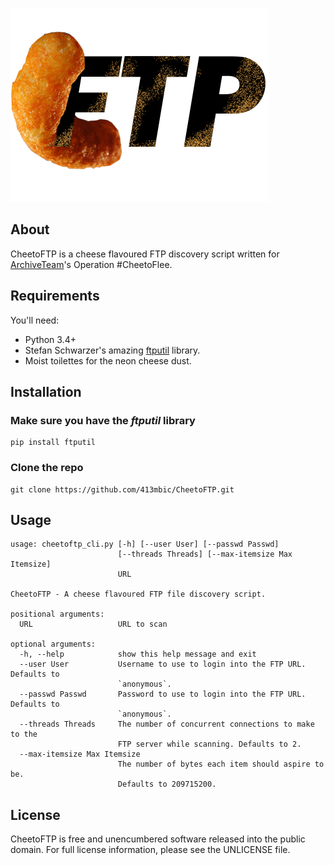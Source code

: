 ![CheetoFTP](logo.png "CheetoFTP")

## About
CheetoFTP is a cheese flavoured FTP discovery script written for [ArchiveTeam](http://www.archiveteam.org)'s Operation #CheetoFlee.

## Requirements
You'll need:

* Python 3.4+
* Stefan Schwarzer's amazing [ftputil](http://ftputil.sschwarzer.net/trac/wiki/WikiStart) library.
* Moist toilettes for the neon cheese dust.

## Installation
### Make sure you have the _ftputil_ library
```
pip install ftputil
```
### Clone the repo
```
git clone https://github.com/413mbic/CheetoFTP.git
```
## Usage
```
usage: cheetoftp_cli.py [-h] [--user User] [--passwd Passwd]
                        [--threads Threads] [--max-itemsize Max Itemsize]
                        URL

CheetoFTP - A cheese flavoured FTP file discovery script.

positional arguments:
  URL                   URL to scan

optional arguments:
  -h, --help            show this help message and exit
  --user User           Username to use to login into the FTP URL. Defaults to
                        `anonymous`.
  --passwd Passwd       Password to use to login into the FTP URL. Defaults to
                        `anonymous`.
  --threads Threads     The number of concurrent connections to make to the
                        FTP server while scanning. Defaults to 2.
  --max-itemsize Max Itemsize
                        The number of bytes each item should aspire to be.
                        Defaults to 209715200.
```

## License
CheetoFTP is free and unencumbered software released into the public domain. For full license information, please see the UNLICENSE file.